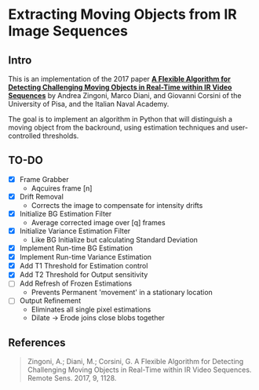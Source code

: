 # Extracting Moving Objects from IR Image Sequences

## Intro
This is an implementation of the 2017 paper [**A Flexible Algorithm for Detecting Challenging Moving Objects in Real-Time within IR Video Sequences**](https://www.mdpi.com/2072-4292/9/11/1128) by Andrea Zingoni, Marco Diani, and Giovanni Corsini of the University of Pisa, and the Italian Naval Academy.

The goal is to implement an algorithm in Python that will distinguish a moving object from the backround, using estimation techniques and user-controlled thresholds.



## TO-DO
- [x] Frame Grabber
  -  Aqcuires frame [n]
- [x] Drift Removal
  -  Corrects the image to compensate for intensity drifts
- [x] Initialize BG Estimation Filter
  -  Average corrected image over [q] frames
- [x] Initialize Variance Estimation Filter
  -  Like BG Initialize but calculating Standard Deviation
- [x] Implement Run-time BG Estimation
- [x] Implement Run-time Variance Estimation
- [x] Add T1 Threshold for Estimation control
- [x] Add T2 Threshold for Output sensitivity
- [ ] Add Refresh of Frozen Estimations
  -  Prevents Permanent 'movement' in a stationary location
- [ ] Output Refinement
  -  Eliminates all single pixel estimations
  -  Dilate -> Erode joins close blobs together

## References

>Zingoni, A.; Diani, M.; Corsini, G. A Flexible Algorithm for Detecting Challenging Moving Objects in Real-Time within IR Video Sequences. Remote Sens. 2017, 9, 1128.

